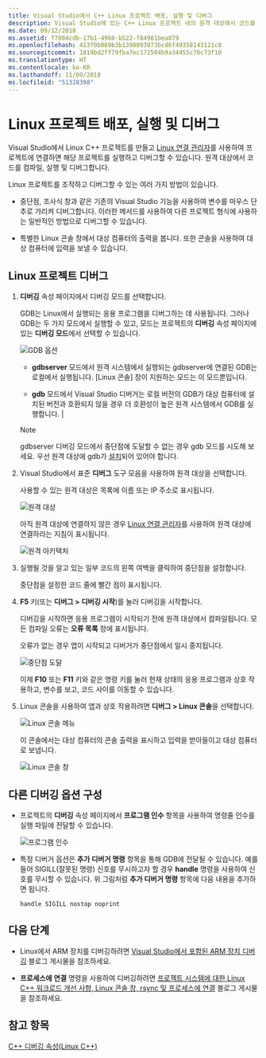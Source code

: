 ```yaml
---
title: Visual Studio에서 C++ Linux 프로젝트 배포, 실행 및 디버그
description: Visual Studio에 있는 C++ Linux 프로젝트 내의 원격 대상에서 코드를 컴파일하고, 실행하고, 디버그하는 방법을 설명합니다.
ms.date: 09/12/2018
ms.assetid: f7084cdb-17b1-4960-b522-f84981bea879
ms.openlocfilehash: 413f0b089b3b1398093073bcd6f49358143121c8
ms.sourcegitcommit: 1819bd2ff79fba7ec172504b9a34455c70c73f10
ms.translationtype: HT
ms.contentlocale: ko-KR
ms.lasthandoff: 11/09/2018
ms.locfileid: "51328398"
---
```

# <a name="deploy-run-and-debug-your-linux-project"></a>Linux 프로젝트 배포, 실행 및 디버그

Visual Studio에서 Linux C++ 프로젝트를 만들고 [Linux 연결 관리자](../linux/connect-to-your-remote-linux-computer.md)를 사용하여 프로젝트에 연결하면 해당 프로젝트를 실행하고 디버그할 수 있습니다. 원격 대상에서 코드를 컴파일, 실행 및 디버그합니다.

Linux 프로젝트를 조작하고 디버그할 수 있는 여러 가지 방법이 있습니다.

- 중단점, 조사식 창과 같은 기존의 Visual Studio 기능을 사용하여 변수를 마우스 단추로 가리켜 디버그합니다. 이러한 메서드를 사용하여 다른 프로젝트 형식에 사용하는 일반적인 방법으로 디버그할 수 있습니다.

- 특별한 Linux 콘솔 창에서 대상 컴퓨터의 출력을 봅니다. 또한 콘솔을 사용하여 대상 컴퓨터에 입력을 보낼 수 있습니다.

## <a name="debug-your-linux-project"></a>Linux 프로젝트 디버그

1. **디버깅** 속성 페이지에서 디버깅 모드를 선택합니다.

   GDB는 Linux에서 실행되는 응용 프로그램을 디버그하는 데 사용됩니다.  그러나 GDB는 두 가지 모드에서 실행할 수 있고, 모드는 프로젝트의 **디버깅** 속성 페이지에 있는 **디버깅 모드**에서 선택할 수 있습니다.

   ![GDB 옵션](media/settings_debugger.png)

   - **gdbserver** 모드에서 원격 시스템에서 실행되는 gdbserver에 연결된 GDB는 로컬에서 실행됩니다.  [Linux 콘솔] 창이 지원하는 모드는 이 모드뿐입니다.

   - **gdb** 모드에서 Visual Studio 디버거는 로컬 버전의 GDB가 대상 컴퓨터에 설치된 버전과 호환되지 않을 경우 더 호환성이 높은 원격 시스템에서 GDB를 실행합니다. |

   > [!NOTE]
   > gdbserver 디버깅 모드에서 중단점에 도달할 수 없는 경우 gdb 모드를 시도해 보세요. 우선 원격 대상에 gdb가 [설치](../linux/download-install-and-setup-the-linux-development-workload.md)되어 있어야 합니다.

1. Visual Studio에서 표준 **디버그** 도구 모음을 사용하여 원격 대상을 선택합니다.

   사용할 수 있는 원격 대상은 목록에 이름 또는 IP 주소로 표시됩니다.

   ![원격 대상](media/remote_target.png)

   아직 원격 대상에 연결하지 않은 경우 [Linux 연결 관리자](../linux/connect-to-your-remote-linux-computer.md)를 사용하여 원격 대상에 연결하라는 지침이 표시됩니다.

   ![원격 아키텍처](media/architecture.png)

1. 실행될 것을 알고 있는 일부 코드의 왼쪽 여백을 클릭하여 중단점을 설정합니다.

   중단점을 설정한 코드 줄에 빨간 점이 표시됩니다.

1. **F5** 키(또는 **디버그 > 디버깅 시작**)를 눌러 디버깅을 시작합니다.

   디버깅을 시작하면 응용 프로그램이 시작되기 전에 원격 대상에서 컴파일됩니다. 모든 컴파일 오류는 **오류 목록** 창에 표시됩니다.

   오류가 없는 경우 앱이 시작되고 디버거가 중단점에서 일시 중지됩니다.

   ![중단점 도달](media/hit_breakpoint.png)

   이제 **F10** 또는 **F11** 키와 같은 명령 키를 눌러 현재 상태의 응용 프로그램과 상호 작용하고, 변수를 보고, 코드 사이를 이동할 수 있습니다.

1. Linux 콘솔을 사용하여 앱과 상호 작용하려면 **디버그 > Linux 콘솔**을 선택합니다.

   ![Linux 콘솔 메뉴](media/consolemenu.png)

   이 콘솔에서는 대상 컴퓨터의 콘솔 출력을 표시하고 입력을 받아들이고 대상 컴퓨터로 보냅니다.

   ![Linux 콘솔 창](media/consolewindow.png)

## <a name="configure-other-debugging-options"></a>다른 디버깅 옵션 구성

- 프로젝트의 **디버깅** 속성 페이지에서 **프로그램 인수** 항목을 사용하여 명령줄 인수를 실행 파일에 전달할 수 있습니다.

   ![프로그램 인수](media/settings_programarguments.png)

- 특정 디버거 옵션은 **추가 디버거 명령** 항목을 통해 GDB에 전달될 수 있습니다.  예를 들어 SIGILL(잘못된 명령) 신호를 무시하고자 할 경우  **handle** 명령을 사용하여 신호를 무시할 수 있습니다.  위 그림처럼 **추가 디버거 명령** 항목에 다음 내용을 추가하면 됩니다.

   `handle SIGILL nostop noprint`

## <a name="next-steps"></a>다음 단계

- Linux에서 ARM 장치를 디버깅하려면 [Visual Studio에서 포함된 ARM 장치 디버깅](https://blogs.msdn.microsoft.com/vcblog/2018/01/10/debugging-an-embedded-arm-device-in-visual-studio/) 블로그 게시물을 참조하세요.

- **프로세스에 연결** 명령을 사용하여 디버깅하려면 [프로젝트 시스템에 대한 Linux C++ 워크로드 개선 사항, Linux 콘솔 창, rsync 및 프로세스에 연결](https://blogs.msdn.microsoft.com/vcblog/2018/03/13/linux-c-workload-improvements-to-the-project-system-linux-console-window-rsync-and-attach-to-process/) 블로그 게시물을 참조하세요.

## <a name="see-also"></a>참고 항목

[C++ 디버깅 속성(Linux C++)](../linux/prop-pages/debugging-linux.md)
